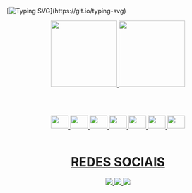 [![Typing SVG](https://readme-typing-svg.herokuapp.com/?color=DDDD&size=35&center=true&vCenter=true&width=1000&lines=Olá,+Seja+Bem+Vindo!+;Sou+Matheus+Gabriel+Desenvolvedor+Back-End.)](https://git.io/typing-svg)

<div align="center">
  <a href="https://github.com/theusgab">
  <img height="150em" src="https://github-readme-stats.vercel.app/api?username=theusgab&show_icons=color=DDDD&include_all_commits=true&count_private=true"/>
  <img height="150em" src="https://github-readme-stats.vercel.app/api/top-langs/?username=theusgab&layout=compact&langs_count=7&color=DDDD"/>
</div>

<br><br>

<div align="center">
  <img src="https://cdn.jsdelivr.net/gh/devicons/devicon/icons/html5/html5-original.svg" height="30" width="40"/>
  <img src="https://cdn.jsdelivr.net/gh/devicons/devicon/icons/css3/css3-original-wordmark.svg" height="30,5" width="40"/>
  <img src="https://cdn.jsdelivr.net/gh/devicons/devicon/icons/csharp/csharp-original.svg" height="30" width="40"/>
  <img src="https://cdn.jsdelivr.net/gh/devicons/devicon/icons/csharp/csharp-original.svg" height="30" width="40"/>
  <img src="https://cdn.jsdelivr.net/gh/devicons/devicon/icons/csharp/csharp-original.svg" height="30" width="40"/>
  <img src="https://cdn.jsdelivr.net/gh/devicons/devicon/icons/csharp/csharp-original.svg" height="30" width="40"/>
  <img src="https://cdn.jsdelivr.net/gh/devicons/devicon/icons/csharp/csharp-original.svg" height="30" width="40"/>
</div>

<br>

<div align="center">
  <h1>REDES SOCIAIS</h1>
  <img src="https://img.shields.io/badge/LinkedIn-0077B5?style=for-the-badge&logo=linkedin&logoColor=white">
  <img src="https://img.shields.io/badge/Instagram-E4405F?style=for-the-badge&logo=instagram&logoColor=white">
  <img src="https://img.shields.io/badge/WhatsApp-25D366?style=for-the-badge&logo=whatsapp&logoColor=white">
</div>


